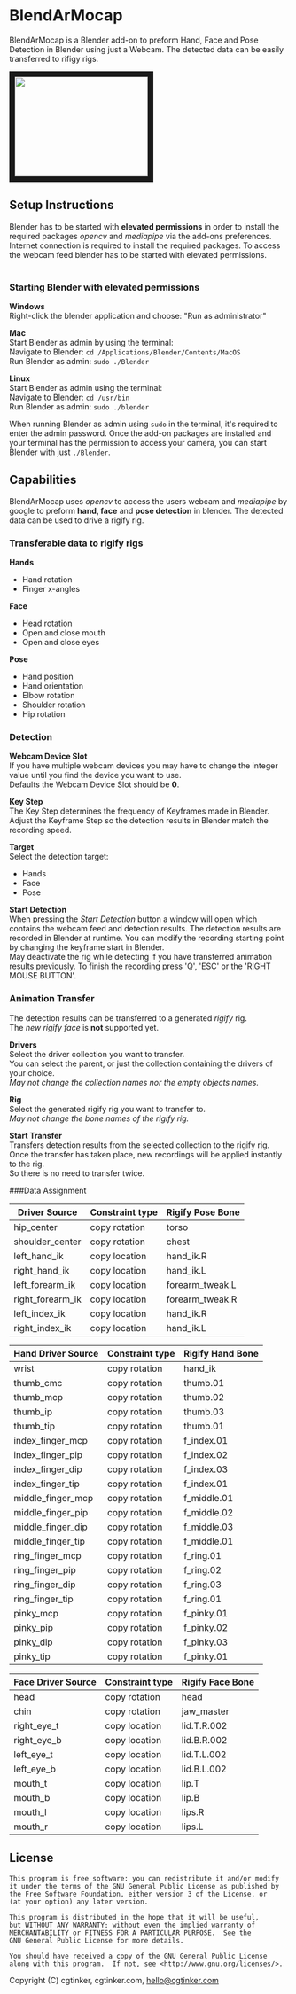 # BlendArMocap <br>
BlendArMocap is a Blender add-on to preform Hand, Face and Pose Detection in Blender using just a Webcam. 
The detected data can be easily transferred to rifigy rigs. <br>

<a href="http://www.youtube.com/watch?feature=player_embedded&v=pji6IHNCnAk
" target="_blank"><img src="http://img.youtube.com/vi/pji6IHNCnAk/0.jpg" 
alt="" width="240" height="180" border="10" /></a>


## Setup Instructions<br>
Blender has to be started with **elevated permissions** in order to install the required packages _opencv_ and _mediapipe_ via the add-ons preferences. 
Internet connection is required to install the required packages. To access the webcam feed blender has to be started with elevated permissions.<br><br>


### Starting Blender with elevated permissions<br>

**Windows**<br>
Right-click the blender application and choose: "Run as administrator"<br>

**Mac**<br>
Start Blender as admin by using the terminal:<br>
Navigate to Blender: `cd /Applications/Blender/Contents/MacOS`<br>
Run Blender as admin: `sudo ./Blender`<br>

**Linux**<br>
Start Blender as admin using the terminal:<br>
Navigate to Blender: `cd /usr/bin`<br>
Run Blender as admin: `sudo ./blender`<br>

When running Blender as admin using `sudo` in the terminal, it's required to enter the admin password. 
Once the add-on packages are installed and your terminal has the permission to access your camera, you can start Blender with just `./Blender`.<br>

## Capabilities<br>
BlendArMocap uses _opencv_ to access the users webcam and _mediapipe_ by google to preform **hand, face** and **pose detection** in blender.
The detected data can be used to drive a rigify rig.<br>

### Transferable data to rigify rigs
**Hands**<br>
- Hand rotation
- Finger x-angles

**Face**<br>
- Head rotation
- Open and close mouth 
- Open and close eyes

**Pose**<br>
- Hand position
- Hand orientation
- Elbow rotation
- Shoulder rotation
- Hip rotation

### Detection<br>
**Webcam Device Slot**<br>
If you have multiple webcam devices you may have to change the integer value until you find the device you want to use. <br>
Defaults the Webcam Device Slot should be **0**.

**Key Step**<br>
The Key Step determines the frequency of Keyframes made in Blender.
Adjust the Keyframe Step so the detection results in Blender match the recording speed. <br>

**Target**<br>
Select the detection target:
- Hands
- Face
- Pose

**Start Detection**<br>
When pressing the _Start Detection_ button a window will open which contains the webcam feed and detection results.
The detection results are recorded in Blender at runtime. You can modify the recording starting point by changing the keyframe start in Blender.<br>
May deactivate the rig while detecting if you have transferred animation results previously.
To finish the recording press 'Q', 'ESC' or the 'RIGHT MOUSE BUTTON'.

### Animation Transfer<br>
The detection results can be transferred to a generated _rigify_ rig.<br>
The _new rigify face_ is **not** supported yet.<br>

**Drivers**<br>
Select the driver collection you want to transfer.<br>
You can select the parent, or just the collection containing the drivers of your choice.<br>
_May not change the collection names nor the empty objects names._<br>

**Rig**<br>
Select the generated rigify rig you want to transfer to.<br>
_May not change the bone names of the rigify rig._<br>

**Start Transfer**<br>
Transfers detection results from the selected collection to the rigify rig.<br>
Once the transfer has taken place, new recordings will be applied instantly to the rig.<br>
So there is no need to transfer twice.<br>


###Data Assignment<br>

| Driver Source     | Constraint type | Rigify Pose Bone | 
|-------------------|-----------------|------------------|
| hip_center        | copy rotation   | torso            |
| shoulder_center   | copy rotation   | chest            | 
| left_hand_ik      | copy location   | hand_ik.R        | 
| right_hand_ik     | copy location   | hand_ik.L        | 
| left_forearm_ik   | copy location   | forearm_tweak.L  | 
| right_forearm_ik  | copy location   | forearm_tweak.R  | 
| left_index_ik     | copy location   | hand_ik.R        | 
| right_index_ik    | copy location   | hand_ik.L        |

| Hand Driver Source | Constraint type | Rigify Hand Bone |
|--------------------|-----------------|------------------|
| wrist              | copy rotation   | hand_ik          |
| thumb_cmc          | copy rotation   | thumb.01         |
| thumb_mcp          | copy rotation   | thumb.02         |
| thumb_ip           | copy rotation   | thumb.03         |
| thumb_tip          | copy rotation   | thumb.01         |
| index_finger_mcp   | copy rotation   | f_index.01       |
| index_finger_pip   | copy rotation   | f_index.02       |
| index_finger_dip   | copy rotation   | f_index.03       |
| index_finger_tip   | copy rotation   | f_index.01       |
| middle_finger_mcp  | copy rotation   | f_middle.01      |
| middle_finger_pip  | copy rotation   | f_middle.02      |
| middle_finger_dip  | copy rotation   | f_middle.03      |
| middle_finger_tip  | copy rotation   | f_middle.01      |
| ring_finger_mcp    | copy rotation   | f_ring.01        |
| ring_finger_pip    | copy rotation   | f_ring.02        |
| ring_finger_dip    | copy rotation   | f_ring.03        |
| ring_finger_tip    | copy rotation   | f_ring.01        |
| pinky_mcp          | copy rotation   | f_pinky.01       |
| pinky_pip          | copy rotation   | f_pinky.02       |
| pinky_dip          | copy rotation   | f_pinky.03       |
| pinky_tip          | copy rotation   | f_pinky.01       |

| Face Driver Source | Constraint type | Rigify Face Bone |
|--------------------|-----------------|------------------|
| head               | copy rotation   | head             |
| chin               | copy rotation   | jaw_master       |
| right_eye_t        | copy location   | lid.T.R.002      |
| right_eye_b        | copy location   | lid.B.R.002      |
| left_eye_t         | copy location   | lid.T.L.002      |
| left_eye_b         | copy location   | lid.B.L.002      |
| mouth_t            | copy location   | lip.T            |
| mouth_b            | copy location   | lip.B            |
| mouth_l            | copy location   | lips.R           |
| mouth_r            | copy location   | lips.L           |


## License
    This program is free software: you can redistribute it and/or modify
    it under the terms of the GNU General Public License as published by
    the Free Software Foundation, either version 3 of the License, or
    (at your option) any later version.

    This program is distributed in the hope that it will be useful,
    but WITHOUT ANY WARRANTY; without even the implied warranty of
    MERCHANTABILITY or FITNESS FOR A PARTICULAR PURPOSE.  See the
    GNU General Public License for more details.

    You should have received a copy of the GNU General Public License
    along with this program.  If not, see <http://www.gnu.org/licenses/>.

Copyright (C) cgtinker, cgtinker.com, hello@cgtinker.com
